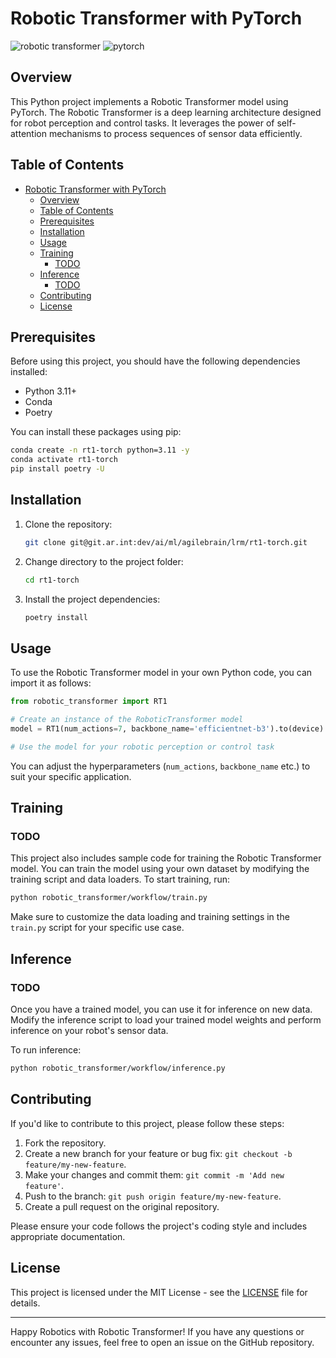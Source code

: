# Robotic Transformer with PyTorch

<!-- <video width="320" height="240" controls>
  <source src="[video.mov](https://robotics-transformer1.github.io/img/RT1-video.mp4)" type="video/mp4">
</video> -->

<img loading="lazy" src="https://github.com/lucidrains/robotic-transformer-pytorch/blob/main/rt1.png" alt="robotic transformer">

<img loading="lazy" src="https://upload.wikimedia.org/wikipedia/commons/9/96/Pytorch_logo.png" alt="pytorch"/>

## Overview

This Python project implements a Robotic Transformer model using PyTorch. The Robotic Transformer is a deep learning architecture designed for robot perception and control tasks. It leverages the power of self-attention mechanisms to process sequences of sensor data efficiently.

## Table of Contents

- [Robotic Transformer with PyTorch](#robotic-transformer-with-pytorch)
  - [Overview](#overview)
  - [Table of Contents](#table-of-contents)
  - [Prerequisites](#prerequisites)
  - [Installation](#installation)
  - [Usage](#usage)
  - [Training](#training)
    - [TODO](#todo)
  - [Inference](#inference)
    - [TODO](#todo-1)
  - [Contributing](#contributing)
  - [License](#license)

## Prerequisites

Before using this project, you should have the following dependencies installed:

- Python 3.11+
- Conda
- Poetry

You can install these packages using pip:

```bash
conda create -n rt1-torch python=3.11 -y
conda activate rt1-torch
pip install poetry -U

```

## Installation

1. Clone the repository:

   ```bash
   git clone git@git.ar.int:dev/ai/ml/agilebrain/lrm/rt1-torch.git
   ```

1. Change directory to the project folder:

   ```bash
   cd rt1-torch
   ```

1. Install the project dependencies:

   ```bash
   poetry install
   ```

## Usage

To use the Robotic Transformer model in your own Python code, you can import it as follows:

```python
from robotic_transformer import RT1

# Create an instance of the RoboticTransformer model
model = RT1(num_actions=7, backbone_name='efficientnet-b3').to(device)

# Use the model for your robotic perception or control task
```

You can adjust the hyperparameters (`num_actions`, `backbone_name` etc.) to suit your specific application.

## Training

### TODO

This project also includes sample code for training the Robotic Transformer model. You can train the model using your own dataset by modifying the training script and data loaders. To start training, run:

```bash
python robotic_transformer/workflow/train.py
```

Make sure to customize the data loading and training settings in the `train.py` script for your specific use case.

## Inference

### TODO

Once you have a trained model, you can use it for inference on new data. Modify the inference script to load your trained model weights and perform inference on your robot's sensor data.

To run inference:

```bash
python robotic_transformer/workflow/inference.py
```

## Contributing

If you'd like to contribute to this project, please follow these steps:

1. Fork the repository.
1. Create a new branch for your feature or bug fix: `git checkout -b feature/my-new-feature`.
1. Make your changes and commit them: `git commit -m 'Add new feature'`.
1. Push to the branch: `git push origin feature/my-new-feature`.
1. Create a pull request on the original repository.

Please ensure your code follows the project's coding style and includes appropriate documentation.

## License

This project is licensed under the MIT License - see the [LICENSE](LICENSE) file for details.

---

Happy Robotics with Robotic Transformer! If you have any questions or encounter any issues, feel free to open an issue on the GitHub repository.
